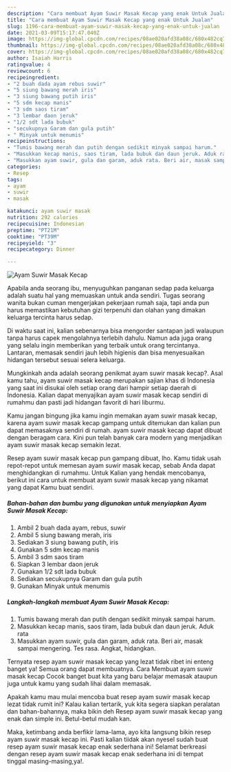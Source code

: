 ```yaml
---
description: "Cara membuat Ayam Suwir Masak Kecap yang enak Untuk Jualan"
title: "Cara membuat Ayam Suwir Masak Kecap yang enak Untuk Jualan"
slug: 1196-cara-membuat-ayam-suwir-masak-kecap-yang-enak-untuk-jualan
date: 2021-03-09T15:17:47.040Z
image: https://img-global.cpcdn.com/recipes/08ae020afd38a08c/680x482cq70/ayam-suwir-masak-kecap-foto-resep-utama.jpg
thumbnail: https://img-global.cpcdn.com/recipes/08ae020afd38a08c/680x482cq70/ayam-suwir-masak-kecap-foto-resep-utama.jpg
cover: https://img-global.cpcdn.com/recipes/08ae020afd38a08c/680x482cq70/ayam-suwir-masak-kecap-foto-resep-utama.jpg
author: Isaiah Harris
ratingvalue: 4
reviewcount: 6
recipeingredient:
- "2 buah dada ayam rebus suwir"
- "5 siung bawang merah iris"
- "3 siung bawang putih iris"
- "5 sdm kecap manis"
- "3 sdm saos tiram"
- "3 lembar daon jeruk"
- "1/2 sdt lada bubuk"
- "secukupnya Garam dan gula putih"
- " Minyak untuk menumis"
recipeinstructions:
- "Tumis bawang merah dan putih dengan sedikit minyak sampai harum."
- "Masukkan kecap manis, saos tiram, lada bubuk dan daun jeruk. Aduk rata"
- "Masukkan ayam suwir, gula dan garam, aduk rata. Beri air, masak sampai mengering. Tes rasa. Angkat, hidangkan."
categories:
- Resep
tags:
- ayam
- suwir
- masak

katakunci: ayam suwir masak 
nutrition: 292 calories
recipecuisine: Indonesian
preptime: "PT21M"
cooktime: "PT39M"
recipeyield: "3"
recipecategory: Dinner

---
```



![Ayam Suwir Masak Kecap](https://img-global.cpcdn.com/recipes/08ae020afd38a08c/680x482cq70/ayam-suwir-masak-kecap-foto-resep-utama.jpg)

Apabila anda seorang ibu, menyuguhkan panganan sedap pada keluarga adalah suatu hal yang memuaskan untuk anda sendiri. Tugas seorang  wanita bukan cuman mengerjakan pekerjaan rumah saja, tapi anda pun harus memastikan kebutuhan gizi terpenuhi dan olahan yang dimakan keluarga tercinta harus sedap.

Di waktu  saat ini, kalian sebenarnya bisa mengorder santapan jadi walaupun tanpa harus capek mengolahnya terlebih dahulu. Namun ada juga orang yang selalu ingin memberikan yang terbaik untuk orang tercintanya. Lantaran, memasak sendiri jauh lebih higienis dan bisa menyesuaikan hidangan tersebut sesuai selera keluarga. 



Mungkinkah anda adalah seorang penikmat ayam suwir masak kecap?. Asal kamu tahu, ayam suwir masak kecap merupakan sajian khas di Indonesia yang saat ini disukai oleh setiap orang dari hampir setiap daerah di Indonesia. Kalian dapat menyajikan ayam suwir masak kecap sendiri di rumahmu dan pasti jadi hidangan favorit di hari liburmu.

Kamu jangan bingung jika kamu ingin memakan ayam suwir masak kecap, karena ayam suwir masak kecap gampang untuk ditemukan dan kalian pun dapat memasaknya sendiri di rumah. ayam suwir masak kecap dapat dibuat dengan beragam cara. Kini pun telah banyak cara modern yang menjadikan ayam suwir masak kecap semakin lezat.

Resep ayam suwir masak kecap pun gampang dibuat, lho. Kamu tidak usah repot-repot untuk memesan ayam suwir masak kecap, sebab Anda dapat menghidangkan di rumahmu. Untuk Kalian yang hendak mencobanya, berikut ini cara untuk membuat ayam suwir masak kecap yang nikamat yang dapat Kamu buat sendiri.

<!--inarticleads1-->

##### Bahan-bahan dan bumbu yang digunakan untuk menyiapkan Ayam Suwir Masak Kecap:

1. Ambil 2 buah dada ayam, rebus, suwir
1. Ambil 5 siung bawang merah, iris
1. Sediakan 3 siung bawang putih, iris
1. Gunakan 5 sdm kecap manis
1. Ambil 3 sdm saos tiram
1. Siapkan 3 lembar daon jeruk
1. Gunakan 1/2 sdt lada bubuk
1. Sediakan secukupnya Garam dan gula putih
1. Gunakan  Minyak untuk menumis




<!--inarticleads2-->

##### Langkah-langkah membuat Ayam Suwir Masak Kecap:

1. Tumis bawang merah dan putih dengan sedikit minyak sampai harum.
1. Masukkan kecap manis, saos tiram, lada bubuk dan daun jeruk. Aduk rata
1. Masukkan ayam suwir, gula dan garam, aduk rata. Beri air, masak sampai mengering. Tes rasa. Angkat, hidangkan.




Ternyata resep ayam suwir masak kecap yang lezat tidak ribet ini enteng banget ya! Semua orang dapat membuatnya. Cara Membuat ayam suwir masak kecap Cocok banget buat kita yang baru belajar memasak ataupun juga untuk kamu yang sudah lihai dalam memasak.

Apakah kamu mau mulai mencoba buat resep ayam suwir masak kecap lezat tidak rumit ini? Kalau kalian tertarik, yuk kita segera siapkan peralatan dan bahan-bahannya, maka bikin deh Resep ayam suwir masak kecap yang enak dan simple ini. Betul-betul mudah kan. 

Maka, ketimbang anda berfikir lama-lama, ayo kita langsung bikin resep ayam suwir masak kecap ini. Pasti kalian tiidak akan nyesel sudah buat resep ayam suwir masak kecap enak sederhana ini! Selamat berkreasi dengan resep ayam suwir masak kecap enak sederhana ini di tempat tinggal masing-masing,ya!.

